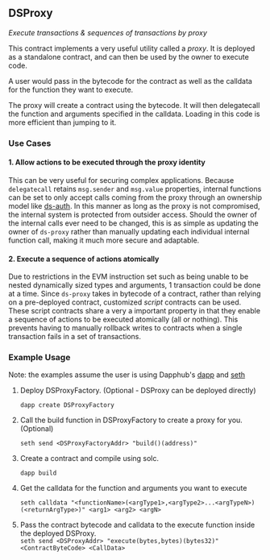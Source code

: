 <h2>DSProxy
  <small class="text-muted">
    <a href="https://github.com/dapphub/ds-proxy"><span class="fa fa-github"></span></a>
  </small>
</h2>

_Execute transactions & sequences of transactions by proxy_

This contract implements a very useful utility called a _proxy_. It is deployed 
as a standalone contract, and can then be used by the owner to execute code.

A user would pass in the bytecode for the contract as well as the calldata for 
the function they want to execute.

The proxy will create a contract using the bytecode. It will then delegatecall 
the function and arguments specified in the calldata. Loading in this code is 
more efficient than jumping to it.

### Use Cases

#### 1. Allow actions to be executed through the proxy identity

This can be very useful for securing complex applications. Because `delegatecall` 
retains `msg.sender` and `msg.value` properties, internal functions can be set 
to only accept calls coming from the proxy through an ownership model like 
[ds-auth](https://dapp.tools/dappsys/ds-auth.html). In this manner as long as 
the proxy is not compromised, the internal system is protected from outsider 
access. Should the owner of the internal calls ever need to be changed, this is 
as simple as updating the owner of `ds-proxy` rather than manually updating each 
individual internal function call, making it much more secure and adaptable.

#### 2. Execute a sequence of actions atomically

Due to restrictions in the EVM instruction set such as being unable to be nested 
dynamically sized types and arguments, 1 transaction could be done at a time. 
Since `ds-proxy` takes in bytecode of a contract, rather than relying on a 
pre-deployed contract, customized _script_ contracts can be used. These script 
contracts share a very a important property in that they enable a sequence of 
actions to be executed atomically (all or nothing). This prevents having to 
manually rollback writes to contracts when a single transaction fails in a set 
of transactions.

### Example Usage

Note: the examples assume the user is using Dapphub's [dapp](https://dapp.tools/dapp/) 
and [seth](https://dapp.tools/seth/) 

1. Deploy DSProxyFactory. (Optional - DSProxy can be deployed directly)    

   `dapp create DSProxyFactory`     

2. Call the build function in DSProxyFactory to create a proxy for you. (Optional)    

   `seth send <DSProxyFactoryAddr> "build()(address)"`    

3. Create a contract and compile using solc.    

   `dapp build`    

3. Get the calldata for the function and arguments you want to execute     

   `seth calldata "<functionName>(<argType1>,<argType2>...<argTypeN>)(<returnArgType>)" <arg1> <arg2> <argN>`

4. Pass the contract bytecode and calldata to the execute function inside the deployed DSProxy.    
   `seth send <DSProxyAddr> "execute(bytes,bytes)(bytes32)" <ContractByteCode> <CallData>`
